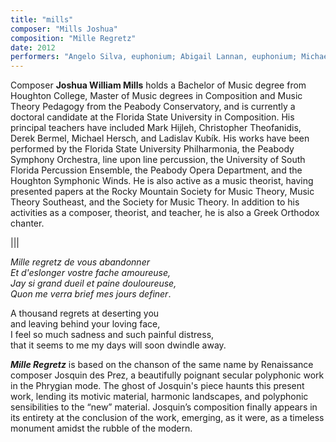 ```yaml
---
title: "mills"
composer: "Mills Joshua"
composition: "Mille Regretz"
date: 2012
performers: "Angelo Silva, euphonium; Abigail Lannan, euphonium; Michael Casey, tuba; Saul Benitez, tuba"
---
```

Composer **Joshua William Mills** holds a Bachelor of Music degree from Houghton College, Master of Music degrees in Composition and Music Theory Pedagogy from the Peabody Conservatory, and is currently a doctoral candidate at the Florida State University in Composition. His principal teachers have included Mark Hijleh, Christopher Theofanidis, Derek Bermel, Michael Hersch, and Ladislav Kubík. His works have been performed by the Florida State University Philharmonia, the Peabody Symphony Orchestra, line upon line percussion, the University of South Florida Percussion Ensemble, the Peabody Opera Department, and the Houghton Symphonic Winds. He is also active as a music theorist, having presented papers at the Rocky Mountain Society for Music Theory, Music Theory Southeast, and the Society for Music Theory. In addition to his activities as a composer, theorist, and teacher, he is also a Greek Orthodox chanter.

|||

*Mille regretz de vous abandonner  
Et d'eslonger vostre fache amoureuse,  
Jay si grand dueil et paine douloureuse,  
Quon me verra brief mes jours definer*.

A thousand regrets at deserting you  
and leaving behind your loving face,  
I feel so much sadness and such painful distress,  
that it seems to me my days will soon dwindle away. 

**_Mille Regretz_** is based on the chanson of the same name by Renaissance composer Josquin des Prez, a beautifully poignant secular polyphonic work in the Phrygian mode. The ghost of Josquin's piece haunts this present work, lending its motivic material, harmonic landscapes, and polyphonic sensibilities to the “new” material. Josquin’s composition finally appears in its entirety at the conclusion of the work, emerging, as it were, as a timeless monument amidst the rubble of the modern.